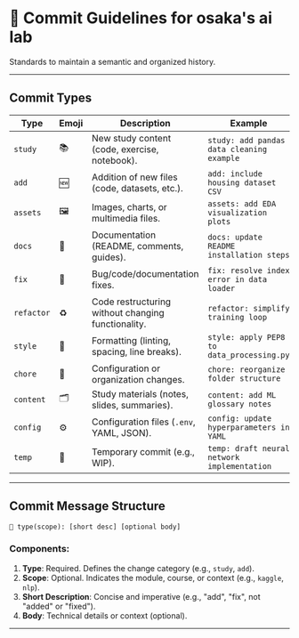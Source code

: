 # 🦮 Commit Guidelines for osaka's ai lab

Standards to maintain a semantic and organized history.

---

## Commit Types

| Type       | Emoji | Description                                        | Example                                     |
| ---------- | ----- | -------------------------------------------------- | ------------------------------------------- |
| `study`    | 📚    | New study content (code, exercise, notebook).      | `study: add pandas data cleaning example`   |
| `add`      | 🆕    | Addition of new files (code, datasets, etc.).      | `add: include housing dataset CSV`          |
| `assets`   | 🖼️    | Images, charts, or multimedia files.               | `assets: add EDA visualization plots`       |
| `docs`     | 📝    | Documentation (README, comments, guides).          | `docs: update README installation steps`    |
| `fix`      | 🐛    | Bug/code/documentation fixes.                      | `fix: resolve index error in data loader`   |
| `refactor` | ♻️    | Code restructuring without changing functionality. | `refactor: simplify training loop`          |
| `style`    | 💄    | Formatting (linting, spacing, line breaks).        | `style: apply PEP8 to data_processing.py`   |
| `chore`    | 🔧    | Configuration or organization changes.             | `chore: reorganize folder structure`        |
| `content`  | 🗂️    | Study materials (notes, slides, summaries).        | `content: add ML glossary notes`            |
| `config`   | ⚙️    | Configuration files (`.env`, YAML, JSON).          | `config: update hyperparameters in YAML`    |
| `temp`     | 🚧    | Temporary commit (e.g., WIP).                      | `temp: draft neural network implementation` |

---

## Commit Message Structure

```
🧠 type(scope): [short desc] [optional body]
```

### Components:

1. **Type**: Required. Defines the change category (e.g., `study`, `add`).
2. **Scope**: Optional. Indicates the module, course, or context (e.g., `kaggle`, `nlp`).
3. **Short Description**: Concise and imperative (e.g., "add", "fix", not "added" or "fixed").
4. **Body**: Technical details or context (optional).

---

